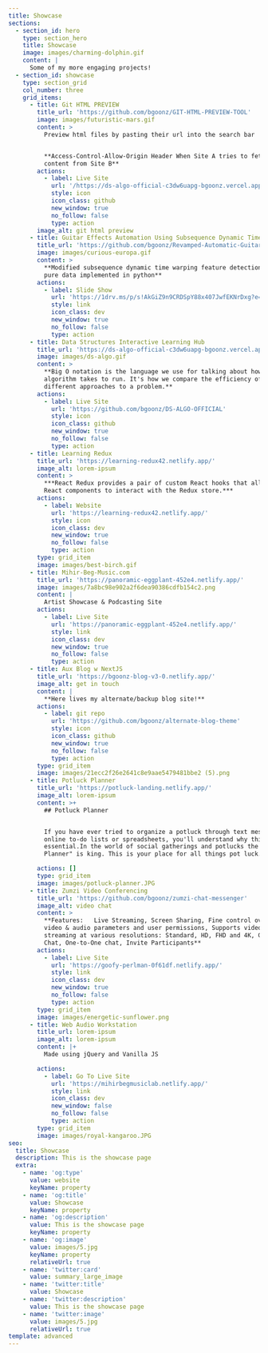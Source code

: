 ```yaml
---
title: Showcase
sections:
  - section_id: hero
    type: section_hero
    title: Showcase
    image: images/charming-dolphin.gif
    content: |
      Some of my more engaging projects!
  - section_id: showcase
    type: section_grid
    col_number: three
    grid_items:
      - title: Git HTML PREVIEW
        title_url: 'https://github.com/bgoonz/GIT-HTML-PREVIEW-TOOL'
        image: images/futuristic-mars.gif
        content: >
          Preview html files by pasting their url into the search bar


          **Access-Control-Allow-Origin Header When Site A tries to fetch
          content from Site B**
        actions:
          - label: Live Site
            url: '/https://ds-algo-official-c3dw6uapg-bgoonz.vercel.app/'
            style: icon
            icon_class: github
            new_window: true
            no_follow: false
            type: action
        image_alt: git html preview
      - title: Guitar Effects Automation Using Subsequence Dynamic Time Warping
        title_url: 'https://github.com/bgoonz/Revamped-Automatic-Guitar-Effect-Triggering'
        image: images/curious-europa.gif
        content: >
          **Modified subsequence dynamic time warping feature detection using
          pure data implemented in python**
        actions:
          - label: Slide Show
            url: 'https://1drv.ms/p/s!AkGiZ9n9CRDSpY88x407JwfEKNrDxg?e=faHSx9'
            style: link
            icon_class: dev
            new_window: true
            no_follow: false
            type: action
      - title: Data Structures Interactive Learning Hub
        title_url: 'https://ds-algo-official-c3dw6uapg-bgoonz.vercel.app/'
        image: images/ds-algo.gif
        content: >
          **Big O notation is the language we use for talking about how long an
          algorithm takes to run. It's how we compare the efficiency of
          different approaches to a problem.**
        actions:
          - label: Live Site
            url: 'https://github.com/bgoonz/DS-ALGO-OFFICIAL'
            style: icon
            icon_class: github
            new_window: true
            no_follow: false
            type: action
      - title: Learning Redux
        title_url: 'https://learning-redux42.netlify.app/'
        image_alt: lorem-ipsum
        content: >
          ***React Redux provides a pair of custom React hooks that allow your
          React components to interact with the Redux store.***
        actions:
          - label: Website
            url: 'https://learning-redux42.netlify.app/'
            style: icon
            icon_class: dev
            new_window: true
            no_follow: false
            type: action
        type: grid_item
        image: images/best-birch.gif
      - title: Mihir-Beg-Music.com
        title_url: 'https://panoramic-eggplant-452e4.netlify.app/'
        image: images/7a8bc98e902a2f6dea90386cdfb154c2.png
        content: |
          Artist Showcase & Podcasting Site
        actions:
          - label: Live Site
            url: 'https://panoramic-eggplant-452e4.netlify.app/'
            style: link
            icon_class: dev
            new_window: true
            no_follow: false
            type: action
      - title: Aux Blog w NextJS
        title_url: 'https://bgoonz-blog-v3-0.netlify.app/'
        image_alt: get in touch
        content: |
          **Here lives my alternate/backup blog site!**
        actions:
          - label: git repo
            url: 'https://github.com/bgoonz/alternate-blog-theme'
            style: icon
            icon_class: github
            new_window: true
            no_follow: false
            type: action
        type: grid_item
        image: images/21ecc2f26e2641c8e9aae5479481bbe2 (5).png
      - title: Potluck Planner
        title_url: 'https://potluck-landing.netlify.app/'
        image_alt: lorem-ipsum
        content: >+
          ## Potluck Planner


          If you have ever tried to organize a potluck through text messages,
          online to-do lists or spreadsheets, you'll understand why this app is
          essential.In the world of social gatherings and potlucks the "Potluck
          Planner" is king. This is your place for all things pot luck.

        actions: []
        type: grid_item
        image: images/potluck-planner.JPG
      - title: Zumzi Video Conferencing
        title_url: 'https://github.com/bgoonz/zumzi-chat-messenger'
        image_alt: video chat
        content: >
          **Features:   Live Streaming, Screen Sharing, Fine control over all
          video & audio parameters and user permissions, Supports video
          streaming at various resolutions: Standard, HD, FHD and 4K, Group
          Chat, One-to-One chat, Invite Participants**
        actions:
          - label: Live Site
            url: 'https://goofy-perlman-0f61df.netlify.app/'
            style: link
            icon_class: dev
            new_window: true
            no_follow: false
            type: action
        type: grid_item
        image: images/energetic-sunflower.png
      - title: Web Audio Workstation
        title_url: lorem-ipsum
        image_alt: lorem-ipsum
        content: |+
          Made using jQuery and Vanilla JS

        actions:
          - label: Go To Live Site
            url: 'https://mihirbegmusiclab.netlify.app/'
            style: link
            icon_class: dev
            new_window: false
            no_follow: false
            type: action
        type: grid_item
        image: images/royal-kangaroo.JPG
seo:
  title: Showcase
  description: This is the showcase page
  extra:
    - name: 'og:type'
      value: website
      keyName: property
    - name: 'og:title'
      value: Showcase
      keyName: property
    - name: 'og:description'
      value: This is the showcase page
      keyName: property
    - name: 'og:image'
      value: images/5.jpg
      keyName: property
      relativeUrl: true
    - name: 'twitter:card'
      value: summary_large_image
    - name: 'twitter:title'
      value: Showcase
    - name: 'twitter:description'
      value: This is the showcase page
    - name: 'twitter:image'
      value: images/5.jpg
      relativeUrl: true
template: advanced
---
```

